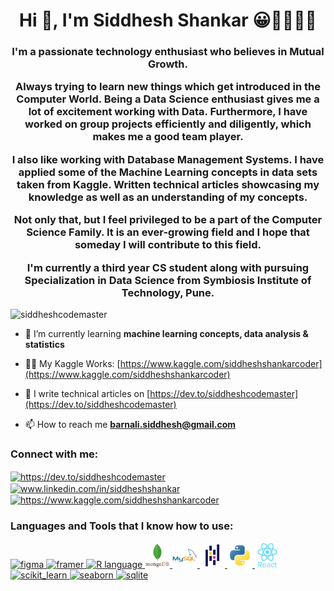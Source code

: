 <h1 align="center">Hi 👋, I'm Siddhesh Shankar 😀👨‍💻👨‍💻</h1>
<h3 align="center">
I'm a passionate technology enthusiast who believes in Mutual Growth. 

Always trying to learn new things which get introduced in the Computer World. Being a Data Science enthusiast gives me a lot of excitement working with Data. Furthermore, I have worked on group projects efficiently and diligently, which makes me a good team player. 

I also like working with Database Management Systems. I have applied some of the Machine Learning concepts in data sets taken from Kaggle. Written technical articles showcasing my knowledge as well as an understanding of my concepts. 
  
Not only that, but I feel privileged to be a part of the Computer Science Family. It is an ever-growing field and I hope that someday I will contribute to this field.

I'm currently a third year CS student along with pursuing Specialization in Data Science from Symbiosis Institute of Technology, Pune.</h3>

<p align="left"> <img src="https://komarev.com/ghpvc/?username=siddheshcodemaster&label=Profile%20views&color=0e75b6&style=flat" alt="siddheshcodemaster" /> </p>

- 🌱 I’m currently learning **machine learning concepts, data analysis & statistics**

- 👨‍💻 My Kaggle Works: [https://www.kaggle.com/siddheshshankarcoder](https://www.kaggle.com/siddheshshankarcoder)

- 📝 I write technical articles on [https://dev.to/siddheshcodemaster](https://dev.to/siddheshcodemaster)

- 📫 How to reach me **barnali.siddhesh@gmail.com**

<h3 align="left">Connect with me:</h3>
<p align="left">
<a href="https://dev.to/https://dev.to/siddheshcodemaster" target="blank"><img align="center" src="https://raw.githubusercontent.com/rahuldkjain/github-profile-readme-generator/master/src/images/icons/Social/devto.svg" alt="https://dev.to/siddheshcodemaster" height="30" width="40" /></a>
<a href="https://linkedin.com/in/www.linkedin.com/in/siddheshshankar" target="blank"><img align="center" src="https://raw.githubusercontent.com/rahuldkjain/github-profile-readme-generator/master/src/images/icons/Social/linked-in-alt.svg" alt="www.linkedin.com/in/siddheshshankar" height="30" width="40" /></a>
<a href="https://kaggle.com/https://www.kaggle.com/siddheshshankarcoder" target="blank"><img align="center" src="https://raw.githubusercontent.com/rahuldkjain/github-profile-readme-generator/master/src/images/icons/Social/kaggle.svg" alt="https://www.kaggle.com/siddheshshankarcoder" height="30" width="40" /></a>
</p>

<h3 align="left">Languages and Tools that I know how to use:</h3>
<p align="left"> <a href="https://www.figma.com/" target="_blank" rel="noreferrer"> <img src="https://www.vectorlogo.zone/logos/figma/figma-icon.svg" alt="figma" width="40" height="40"/> </a> <a href="https://www.framer.com/" target="_blank" rel="noreferrer"> <img src="https://www.vectorlogo.zone/logos/framer/framer-icon.svg" alt="framer" width="40" height="40"/> </a> <a href="https://www.r-project.org/about.html" target="_blank" rel="noreferrer"> <img src="https://www.vectorlogo.zone/logos/r-project/r-project-icon.svg" alt="R language", width="40" height="40"/> </a> <a href="https://www.mongodb.com/" target="_blank" rel="noreferrer"> <img src="https://raw.githubusercontent.com/devicons/devicon/master/icons/mongodb/mongodb-original-wordmark.svg" alt="mongodb" width="40" height="40"/> </a> <a href="https://www.mysql.com/" target="_blank" rel="noreferrer"> <img src="https://raw.githubusercontent.com/devicons/devicon/master/icons/mysql/mysql-original-wordmark.svg" alt="mysql" width="40" height="40"/> </a> <a href="https://pandas.pydata.org/" target="_blank" rel="noreferrer"> <img src="https://raw.githubusercontent.com/devicons/devicon/2ae2a900d2f041da66e950e4d48052658d850630/icons/pandas/pandas-original.svg" alt="pandas" width="40" height="40"/> </a> <a href="https://www.python.org" target="_blank" rel="noreferrer"> <img src="https://raw.githubusercontent.com/devicons/devicon/master/icons/python/python-original.svg" alt="python" width="40" height="40"/> </a> <a href="https://reactjs.org/" target="_blank" rel="noreferrer"> <img src="https://raw.githubusercontent.com/devicons/devicon/master/icons/react/react-original-wordmark.svg" alt="react" width="40" height="40"/> </a> <a href="https://scikit-learn.org/" target="_blank" rel="noreferrer"> <img src="https://upload.wikimedia.org/wikipedia/commons/0/05/Scikit_learn_logo_small.svg" alt="scikit_learn" width="40" height="40"/> </a> <a href="https://seaborn.pydata.org/" target="_blank" rel="noreferrer"> <img src="https://seaborn.pydata.org/_images/logo-mark-lightbg.svg" alt="seaborn" width="40" height="40"/> </a> <a href="https://www.sqlite.org/" target="_blank" rel="noreferrer"> <img src="https://www.vectorlogo.zone/logos/sqlite/sqlite-icon.svg" alt="sqlite" width="40" height="40"/> </a> </p>

